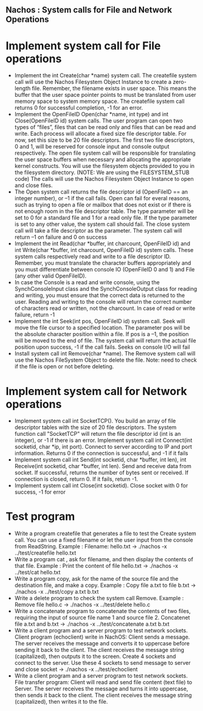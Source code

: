 ## Nachos : System calls for File and Network Operations
# Implement system call for File operations 
- Implement the int Create(char *name) system call. The createfile system call will use the Nachos Filesystem Object Instance to create a zero-length file. Remember, the filename exists in user space. This means the buffer that the user space pointer points to must be translated from user memory space to system memory space. The createfile system call returns 0 for successful completion, -1 for an error.
- Implement the OpenFileID Open(char *name, int type) and int Close(OpenFileID id) system calls. The user program can open two types of “files”, files that can be read only and files that can be read and write. Each process will allocate a fixed size file descriptor table. For now, set this size to be 20 file descriptors. The first two file descriptors, 0 and 1, will be reserved for console input and console output respectively. The open file system call will be responsible for translating the user space buffers when necessary and allocating the appropriate kernel constructs. You will use the filesystem objects provided to you in the filesystem directory. (NOTE: We are using the FILESYSTEM_STUB code) The calls will use the Nachos Filesystem Object Instance to open and close files.
- The Open system call returns the file descriptor id (OpenFileID == an integer number), or –1 if the call fails. Open can fail for everal reasons, such as trying to open a file or mailbox that does not exist or if there is not enough room in the file descriptor table. The type parameter will be set to 0 for a standard file and 1 for a read only file. If the type parameter is set to any other value, the system call should fail. The close system call will take a file descriptor as the parameter. The system call will return –1 on failure and 0 on success
- Implement the int Read(char *buffer, int charcount, OpenFileID id) and int Write(char *buffer, int charcount, OpenFileID id) system calls. These system calls respectively read and write to a file descriptor ID. Remember, you must translate the character buffers appropriately and you must differentiate between console IO (OpenFileID 0 and 1) and File (any other valid OpenFileID).
- In case the Console is a read and write console, using the SynchConsoleInput class and the SynchConsoleOutput class for reading and writing, you must ensure that the correct data is returned to the user. Reading and writing to the console will return the correct number of characters read or written, not the charcount. In case of read or write failure, return -1
- Implement the int Seek(int pos, OpenFileID id) system call. Seek will move the file cursor to a specified location. The parameter pos will be the absolute character position within a file. If pos is a –1, the position will be moved to the end of file. The system call will return the actual file position upon success, -1 if the call fails. Seeks on console I/O will fail
- Install system call int Remove(char *name). The Remove system call will use the Nachos FileSystem Object to delete the file. Note: need to check if the file is open or not before deleting.
# Implement system call for Network operations
- Implement system call int SocketTCP(). You build an array of file descriptor tables with the size of 20 file descriptors.
The system function call "SocketTCP" will return the file descriptor id (int is an integer), or -1 if there is an error.
Implement system call int Connect(int socketid, char *ip, int port). Connect to server according to IP and port information. Returns 0 if the connection is successful, and -1 if it fails
- Implement system call int Send(int socketid, char *buffer, int len), int Receive(int socketid, char *buffer, int len). Send and receive data from socket.
If successful, returns the number of bytes sent or received. If connection is closed, return 0. If it fails, return -1.
- Implement system call int Close(int socketid). Close socket with 0 for success, -1 for error
# Test program
- Write a program createfile that generates a file to test the Create system call. You can use a fixed filename or let the user input from the console from ReadString. Example : Filename: hello.txt -> ./nachos -x ../test/createfile hello.txt
- Write a program cat , ask for filename, and then display the contents of that file. Example : Print the content of file hello.txt -> ./nachos -x ../test/cat hello.txt
- Write a program copy, ask for the name of the source file and the destination file, and make a copy. Example : Copy file a.txt to file b.txt -> ./nachos -x ../test/copy a.txt b.txt
- Write a delete program to check the system call Remove. Example : Remove file hello.c -> ./nachos -x ../test/delete hello.c
- Write a concatenate program to concatenate the contents of two files, requiring the input of source file name 1 and source file 2. Concatenet file a.txt and b.txt -> ./nachos -x ../test/concatenate a.txt b.txt
- Write a client program and a server program to test network sockets. Client program (echoclient) write in NachOS: Client sends a message. The server receives the message and converts it to uppercase before sending it back to the client. The client receives the message string (capitalized), then outputs it to the screen. Create 4 sockets and connect to the server. Use these 4 sockets to send message to server and close socket -> ./nachos -x ../test/echoclient
- Write a client program and a server program to test network sockets. File transfer program: 
Client will read and send file content (text file) to Server. The server receives the message and turns it into uppercase, then sends it back to the client. The client receives the message string (capitalized), then writes it to the file. 
